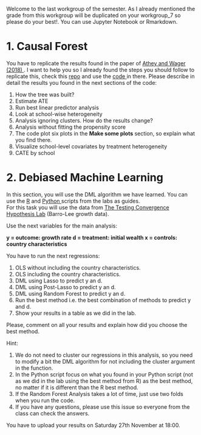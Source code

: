 Welcome to the last workgroup of the semester. As I already mentioned the grade from this workgroup will be duplicated on your workgroup_7 so please do your best!. You can use Jupyter Notebook or Rmarkdown. 

# 1. Causal Forest 
You have to replicate the results found in the paper of [Athey and Wager (2018) ](https://github.com/alexanderquispe/ECO224/blob/main/Report/week_7/causal_forest_Athey_Wagner_2019.pdf). I want to help you so I already found the steps you should follow to replicate this, check this [repo](https://github.com/grf-labs/grf/tree/master/experiments/acic18) and use the [code ](https://github.com/grf-labs/grf/tree/master/experiments/acic18) in there.
Please describe in detail the results you found in the next sections of the code:
1.  How the tree was built? 
2.  Estimate ATE
3.  Run best linear predictor analysis
4.  Look at school-wise heterogeneity
5.  Analysis ignoring clusters. How do the results change? 
6.  Analysis without fitting the propensity score 
7.  The code plot six plots in the **Make some plots** section, so explain what you find there. 
8. Visualize school-level covariates by treatment heterogeneity
9. CATE by school

# 2. Debiased Machine Learning
In this section, you will use the DML algorithm we have learned. You can use the [R](https://github.com/alexanderquispe/ECO224/blob/main/Labs/R_Notebooks/pm3-notebook-inference-clustering.ipynb) and [Python ](https://github.com/alexanderquispe/ECO224/blob/main/Labs/Python_Notebooks/pm3_notebook_inference_clustering.ipynb)scripts from the labs as guides.  
For this task you will use the data from [The Testing Convergence Hypothesis Lab](https://github.com/alexanderquispe/ECO224/blob/main/Labs/R_Notebooks/pm2-notebook-jannis.ipynb) (Barro-Lee growth data).

Use the next variables for the main analysis: 

**y = outcome: growth rate
d = treatment: initial wealth
x = controls: country characteristics**

You have to run the next regressions:
1. OLS without including the country characteristics.
2. OLS including the country characteristics.
3. DML using Lasso to predict y an d.
4. DML using Post-Lasso to predict y an d.
5. DML using Random Forest to predict y an d.
6. Run the best method i.e. the best combination of methods to predict y and d. 
7.  Show your results in a table as we did in the lab. 

Please, comment on all your results and explain how did you choose the best method. 

Hint:
1.  We do not need to cluster our regressions in this analysis, so you need to modify a bit the DML algorithm for not including the cluster argument in the function.
2. In the Python script focus on what you found in your Python script (not as we did in the lab using the best method from R) as the best method, no matter if it is different than the R best method. 
3. If the Random Forest Analysis takes a lot of time, just use two folds when you run the code. 
4. If you have any questions, please use this issue so everyone from the class can check the answers. 

You have to upload your results on Saturday 27th November at 18:00.



